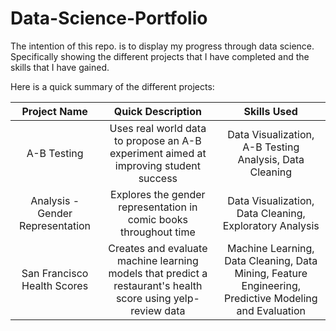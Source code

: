 # Data-Science-Portfolio

The intention of this repo. is to display my progress through data science. Specifically showing the different projects that I have completed and the skills that I have gained.

Here is a quick summary of the different projects:


| Project Name | Quick Description | Skills Used |
| :---:         |     :---:      |     :---: |
| A-B Testing   |  Uses real world data to propose an A-B experiment aimed at improving student success    | Data Visualization, A-B Testing Analysis, Data Cleaning    |
| Analysis - Gender Representation    | Explores the gender representation in comic books throughout time | Data Visualization, Data Cleaning, Exploratory Analysis      |
| San Francisco Health Scores     | Creates and evaluate machine learning models that predict a restaurant's health score using yelp-review data       | Machine Learning, Data Cleaning, Data Mining, Feature Engineering, Predictive Modeling and Evaluation      |
